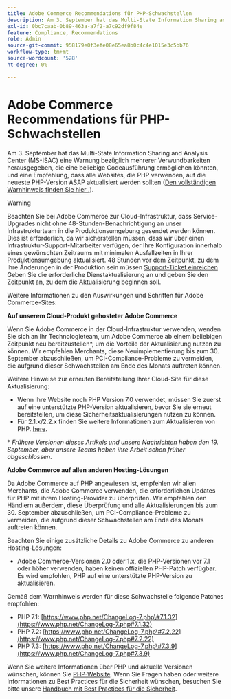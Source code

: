 ```yaml
---
title: Adobe Commerce Recommendations für PHP-Schwachstellen
description: Am 3. September hat das Multi-State Information Sharing and Analysis Center (MS-ISAC) einen Warnhinweis bezüglich mehrerer Verwundbarkeiten herausgegeben, die die beliebige Codeausführung ermöglichen könnten, und eine Empfehlung, dass alle Websites, die PHP verwenden, auf die neueste PHP-Version ASAP aktualisieren sollten ([vollständiger Warnhinweis ist hier verfügbar](https://www.cisecurity.org/advisory/multiple-vulnerabilities-in-php-could-allow-for-arbitrary-code-execution_2019-087/)).
exl-id: 0bc7caab-0b89-463a-a7f2-a7c92df9f84e
feature: Compliance, Recommendations
role: Admin
source-git-commit: 958179e0f3efe08e65ea8b0c4c4e1015e3c5bb76
workflow-type: tm+mt
source-wordcount: '528'
ht-degree: 0%

---
```


# Adobe Commerce Recommendations für PHP-Schwachstellen

Am 3. September hat das Multi-State Information Sharing and Analysis Center (MS-ISAC) eine Warnung bezüglich mehrerer Verwundbarkeiten herausgegeben, die eine beliebige Codeausführung ermöglichen könnten, und eine Empfehlung, dass alle Websites, die PHP verwenden, auf die neueste PHP-Version ASAP aktualisiert werden sollten ([Den vollständigen Warnhinweis finden Sie hier .](https://www.cisecurity.org/advisory/multiple-vulnerabilities-in-php-could-allow-for-arbitrary-code-execution_2019-087/)).

>[!WARNING]
>
>Beachten Sie bei Adobe Commerce zur Cloud-Infrastruktur, dass Service-Upgrades nicht ohne 48-Stunden-Benachrichtigung an unser Infrastrukturteam in die Produktionsumgebung gesendet werden können. Dies ist erforderlich, da wir sicherstellen müssen, dass wir über einen Infrastruktur-Support-Mitarbeiter verfügen, der Ihre Konfiguration innerhalb eines gewünschten Zeitraums mit minimalen Ausfallzeiten in Ihrer Produktionsumgebung aktualisiert. 48 Stunden vor dem Zeitpunkt, zu dem Ihre Änderungen in der Produktion sein müssen [Support-Ticket einreichen](/help/help-center-guide/help-center/magento-help-center-user-guide.md#submit-ticket) Geben Sie die erforderliche Dienstaktualisierung an und geben Sie den Zeitpunkt an, zu dem die Aktualisierung beginnen soll.

Weitere Informationen zu den Auswirkungen und Schritten für Adobe Commerce-Sites:

**Auf unserem Cloud-Produkt gehosteter Adobe Commerce**

Wenn Sie Adobe Commerce in der Cloud-Infrastruktur verwenden, wenden Sie sich an Ihr Technologieteam, um Adobe Commerce ab einem beliebigen Zeitpunkt neu bereitzustellen\*, um die Vorteile der Aktualisierung nutzen zu können. Wir empfehlen Merchants, diese Neuimplementierung bis zum 30. September abzuschließen, um PCI-Compliance-Probleme zu vermeiden, die aufgrund dieser Schwachstellen am Ende des Monats auftreten können.

Weitere Hinweise zur erneuten Bereitstellung Ihrer Cloud-Site für diese Aktualisierung:

* Wenn Ihre Website noch PHP Version 7.0 verwendet, müssen Sie zuerst auf eine unterstützte PHP-Version aktualisieren, bevor Sie sie erneut bereitstellen, um diese Sicherheitsaktualisierungen nutzen zu können.
* Für 2.1.x/2.2.x finden Sie weitere Informationen zum Aktualisieren von PHP. [here](https://experienceleague.adobe.com/docs/commerce-cloud-service/user-guide/develop/upgrade/commerce-version.html).

\* *Frühere Versionen dieses Artikels und unsere Nachrichten haben den 19. September, aber unsere Teams haben ihre Arbeit schon früher abgeschlossen.*

**Adobe Commerce auf allen anderen Hosting-Lösungen**

Da Adobe Commerce auf PHP angewiesen ist, empfehlen wir allen Merchants, die Adobe Commerce verwenden, die erforderlichen Updates für PHP mit ihrem Hosting-Provider zu überprüfen. Wir empfehlen den Händlern außerdem, diese Überprüfung und alle Aktualisierungen bis zum 30. September abzuschließen, um PCI-Compliance-Probleme zu vermeiden, die aufgrund dieser Schwachstellen am Ende des Monats auftreten können.

Beachten Sie einige zusätzliche Details zu Adobe Commerce zu anderen Hosting-Lösungen:

* Adobe Commerce-Versionen 2.0 oder 1.x, die PHP-Versionen vor 7.1 oder höher verwenden, haben keinen offiziellen PHP-Patch verfügbar. Es wird empfohlen, PHP auf eine unterstützte PHP-Version zu aktualisieren.

Gemäß dem Warnhinweis werden für diese Schwachstelle folgende Patches empfohlen:

* PHP 7.1: [https://www.php.net/ChangeLog-7.php\#7.1.32](https://www.php.net/ChangeLog-7.php#7.1.32)
* PHP 7.2: [https://www.php.net/ChangeLog-7.php\#7.2.22](https://www.php.net/ChangeLog-7.php#7.2.22)
* PHP 7.3: [https://www.php.net/ChangeLog-7.php\#7.3.9](https://www.php.net/ChangeLog-7.php#7.3.9)

Wenn Sie weitere Informationen über PHP und aktuelle Versionen wünschen, können Sie [PHP-Website](https://www.php.net/). Wenn Sie Fragen haben oder weitere Informationen zu Best Practices für die Sicherheit wünschen, besuchen Sie bitte unsere [Handbuch mit Best Practices für die Sicherheit](https://www.adobe.com/content/dam/cc/en/security/pdfs/Adobe-Magento-Commerce-Best-Practices-Guide.pdf).
